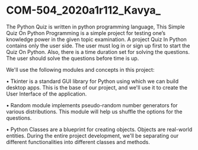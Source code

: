 # COM-504_2020a1r112_Kavya_

The Python Quiz is written in python programming language, This Simple Quiz On Python Programming is a simple project for testing one’s knowledge power in the given topic examination.
A project Quiz In Python contains only the user side. The user must log in or sign up first to start the Quiz On Python. Also, there is a time duration set for solving the questions. The user should solve the questions before time is up.




We'll use the following modules and concepts in this project:

•	Tkinter is a standard GUI library for Python using which we can build desktop apps. This is the base of our project, and we'll use it to create the User Interface of the application.


 •	Random module implements pseudo-random number generators for various distributions. This module will help us shuffle the options for the questions.



 •	Python Classes are a blueprint for creating objects. Objects are real-world entities. During the entire project development, we'll be separating our different functionalities into different classes and methods.
